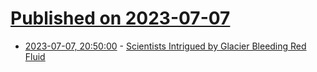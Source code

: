 # [Published on 2023-07-07](index.md)

* [2023-07-07, 20:50:00](https://soylentnews.org/article.pl?sid=23/07/07/0214245&from=rss) - [Scientists Intrigued by Glacier Bleeding Red Fluid](https://soylentnews.org/article.pl?sid=23/07/07/0214245&from=rss)

